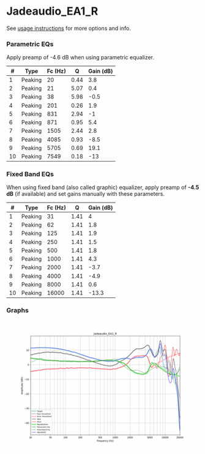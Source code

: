 # Jadeaudio_EA1_R
See [usage instructions](https://github.com/jaakkopasanen/AutoEq#usage) for more options and info.

### Parametric EQs
Apply preamp of -4.6 dB when using parametric equalizer.

|   # | Type    |   Fc (Hz) |    Q |   Gain (dB) |
|-----|---------|-----------|------|-------------|
|   1 | Peaking |        20 | 0.44 |         3.8 |
|   2 | Peaking |        21 | 5.07 |         0.4 |
|   3 | Peaking |        38 | 5.98 |        -0.5 |
|   4 | Peaking |       201 | 0.26 |         1.9 |
|   5 | Peaking |       831 | 2.94 |        -1   |
|   6 | Peaking |       871 | 0.95 |         5.4 |
|   7 | Peaking |      1505 | 2.44 |         2.8 |
|   8 | Peaking |      4085 | 0.93 |        -8.5 |
|   9 | Peaking |      5705 | 0.69 |        19.1 |
|  10 | Peaking |      7549 | 0.18 |       -13   |

### Fixed Band EQs
When using fixed band (also called graphic) equalizer, apply preamp of **-4.5 dB** (if available) and set gains manually with these parameters.

|   # | Type    |   Fc (Hz) |    Q |   Gain (dB) |
|-----|---------|-----------|------|-------------|
|   1 | Peaking |        31 | 1.41 |         4   |
|   2 | Peaking |        62 | 1.41 |         1.8 |
|   3 | Peaking |       125 | 1.41 |         1.9 |
|   4 | Peaking |       250 | 1.41 |         1.5 |
|   5 | Peaking |       500 | 1.41 |         1.8 |
|   6 | Peaking |      1000 | 1.41 |         4.3 |
|   7 | Peaking |      2000 | 1.41 |        -3.7 |
|   8 | Peaking |      4000 | 1.41 |        -4.9 |
|   9 | Peaking |      8000 | 1.41 |         0.6 |
|  10 | Peaking |     16000 | 1.41 |       -13.3 |

### Graphs
![](./Jadeaudio_EA1_R.png)
